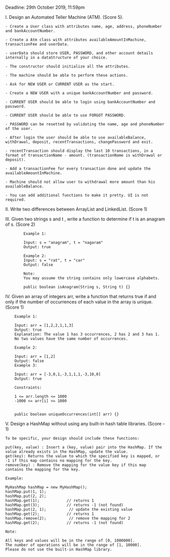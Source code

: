 Deadline: 29th October 2019, 11:59pm

I. Design an Automated Teller Machine (ATM). (Score 5).

    - Create a User class with attributes name, age, address, phoneNumber and bankAccountNumber.

    - Create a Atm class with attributes availableAmountInMachine, transactionFee and userData.

    - userData should store USER, PASSWORD, and other account details internally in a dataStructure of your choice.

    - The constructor should initialize all the attributes.

    - The machine should be able to perform these actions.

    - Ask for NEW USER or CURRENT USER as the start.

    - Create a NEW USER with a unique bankAccountNumber and password.

    - CURRENT USER should be able to login using bankAccountNumber and password.

    - CURRENT USER should be able to use FORGOT PASSWORD.

    - PASSWORD can be resetted by validating the name, age and phoneNumber of the user.

    - After login the user should be able to use availableBalance, withDrawal, deposit, recentTransactions, changePassword and exit.

    - recentTransaction should display the last 10 transactions, in a format of transactionName - amount. (transactionName is withDrawal or deposit).

    - Add a transactionFee for every transaction done and update the availableAmountInMachine.

    - Machine should not allow user to withdrawal more amount than his availableBalance.

    - You can add additional functions to make it pretty. UI is not required.
 

II. Write two differences between ArrayList and LinkedList. (Score 1)
 
III. Given two strings s and t , write a function to determine if t is an anagram of s. (Score 2)
    
            Example 1:
    
            Input: s = "anagram", t = "nagaram"
            Output: true
            
            Example 2:
            Input: s = "rat", t = "car"
            Output: false
            
            Note:
            You may assume the string contains only lowercase alphabets.
    
            public boolean isAnagram(String s, String t) {}
       
     
 IV. Given an array of integers arr, 
 write a function that returns true if and only if the number of occurrences of each value in the array is unique. (Score 1)
    
        Example 1:
        
        Input: arr = [1,2,2,1,1,3]
        Output: true
        Explanation: The value 1 has 3 occurrences, 2 has 2 and 3 has 1. 
        No two values have the same number of occurrences.
        
        Example 2:
        
        Input: arr = [1,2]
        Output: false
        Example 3:
        
        Input: arr = [-3,0,1,-3,1,1,1,-3,10,0]
        Output: true
         
        Constraints:
        
        1 <= arr.length <= 1000
        -1000 <= arr[i] <= 1000
        
        
        public boolean uniqueOccurrences(int[] arr) {}
        
 V. Design a HashMap without using any built-in hash table libraries. (Score - 1)
    
    To be specific, your design should include these functions:
    
    put(key, value) : Insert a (key, value) pair into the HashMap. If the value already exists in the HashMap, update the value.
    get(key): Returns the value to which the specified key is mapped, or -1 if this map contains no mapping for the key.
    remove(key) : Remove the mapping for the value key if this map contains the mapping for the key.
    
    Example:
    
    MyHashMap hashMap = new MyHashMap();
    hashMap.put(1, 1);          
    hashMap.put(2, 2);         
    hashMap.get(1);            // returns 1
    hashMap.get(3);            // returns -1 (not found)
    hashMap.put(2, 1);          // update the existing value
    hashMap.get(2);            // returns 1 
    hashMap.remove(2);          // remove the mapping for 2
    hashMap.get(2);            // returns -1 (not found) 
    
    Note:
    
    All keys and values will be in the range of [0, 1000000].
    The number of operations will be in the range of [1, 10000].
    Please do not use the built-in HashMap library.
